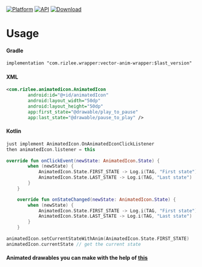 [![Platform](https://img.shields.io/badge/platform-Android-yellow.svg)](https://www.android.com)
[![API](https://img.shields.io/badge/API-21%2B-brightgreen.svg?style=flat)](https://android-arsenal.com/api?level=21)
[![Download](https://api.bintray.com/packages/rizlee/vector-anim-wrapper/vector-anim-wrapper/images/download.svg?version=1.0.4)](https://bintray.com/rizlee/vector-anim-wrapper/vector-anim-wrapper/1.0.4/link)

# Usage
#### Gradle
```xml
implementation "com.rizlee.wrapper:vector-anim-wrapper:$last_version"
```

#### XML
```xml
<com.rizlee.animatedicon.AnimatedIcon
        android:id="@+id/animatedIcon"
        android:layout_width="50dp"
        android:layout_height="50dp"
        app:first_state="@drawable/play_to_pause"
        app:last_state="@drawable/pause_to_play" />
```

#### Kotlin
```kotlin
just implement AnimatedIcon.OnAnimatedIconClickListener
then animatedIcon.listener = this
        
override fun onClickEvent(newState: AnimatedIcon.State) {
        when (newState) {
            AnimatedIcon.State.FIRST_STATE -> Log.i(TAG, "First state")
            AnimatedIcon.State.LAST_STATE -> Log.i(TAG, "Last state")
        }
    }

    override fun onStateChanged(newState: AnimatedIcon.State) {
        when (newState) {
            AnimatedIcon.State.FIRST_STATE -> Log.i(TAG, "First state")
            AnimatedIcon.State.LAST_STATE -> Log.i(TAG, "Last state")
        }
    }
    
animatedIcon.setCurrentStateWithAnim(AnimatedIcon.State.FIRST_STATE)
animatedIcon.currentState // get the current state
```

#### Animated drawables you can make with the help of [this](https://shapeshifter.design/)
